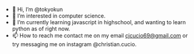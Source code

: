 - 👋 Hi, I’m @tokyokun
- 👀 I’m interested in computer science.
- 🌱 I’m currently learning javascript in highschool, and wanting to learn python as of right now.
- 📫 How to reach me contact me on my email cjcucio69@gmail.com or try messaging me on instagram @christian.cucio.

<!---
tokyokun/tokyokun is a ✨ special ✨ repository because its `README.md` (this file) appears on your GitHub profile.
You can click the Preview link to take a look at your changes.
--->
